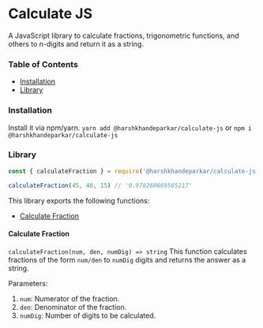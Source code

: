 # Calculate JS
A JavaScript library to calculate fractions, trigonometric functions, and others to n-digits and return it as a string.

### Table of Contents
- [Installation](#installation)
- [Library](#library)

### Installation
Install it via npm/yarn.
`yarn add @harshkhandeparkar/calculate-js` or `npm i @harshkhandeparkar/calculate-js`

### Library
```js
const { calculateFraction } = require('@harshkhandeparkar/calculate-js');

calculateFraction(45, 46, 15) // '0.978260869565217'
```

This library exports the following functions:
- [Calculate Fraction](#calculate-fraction)

#### Calculate Fraction
`calculateFraction(num, den, numDig) => string`
This function calculates fractions of the form `num/den` to `numDig` digits and returns the answer as a string.

Parameters:
1. `num`: Numerator of the fraction.
2. `den`: Denominator of the fraction.
3. `numDig`: Number of digits to be calculated.

